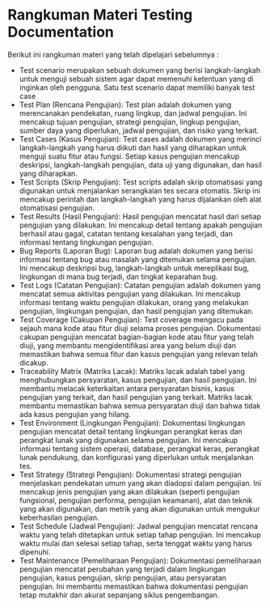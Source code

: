 # Rangkuman Materi Testing Documentation

Berikut ini rangkuman materi yang telah dipelajari sebelumnya :

* Test scenario merupakan sebuah dokumen yang berisi langkah-langkah untuk menguji sebuah sistem agar dapat memenuhi ketentuan yang di inginkan oleh pengguna. Satu test scenario dapat memiliki banyak test case
* Test Plan (Rencana Pengujian): Test plan adalah dokumen yang merencanakan pendekatan, ruang lingkup, dan jadwal pengujian. Ini mencakup tujuan pengujian, strategi pengujian, lingkup pengujian, sumber daya yang diperlukan, jadwal pengujian, dan risiko yang terkait.
* Test Cases (Kasus Pengujian): Test cases adalah dokumen yang merinci langkah-langkah yang harus diikuti dan hasil yang diharapkan untuk menguji suatu fitur atau fungsi. Setiap kasus pengujian mencakup deskripsi, langkah-langkah pengujian, data uji yang digunakan, dan hasil yang diharapkan.
* Test Scripts (Skrip Pengujian): Test scripts adalah skrip otomatisasi yang digunakan untuk menjalankan serangkaian tes secara otomatis. Skrip ini mencakup perintah dan langkah-langkah yang harus dijalankan oleh alat otomatisasi pengujian.
* Test Results (Hasil Pengujian): Hasil pengujian mencatat hasil dari setiap pengujian yang dilakukan. Ini mencakup detail tentang apakah pengujian berhasil atau gagal, catatan tentang kesalahan yang terjadi, dan informasi tentang lingkungan pengujian.
* Bug Reports (Laporan Bug): Laporan bug adalah dokumen yang berisi informasi tentang bug atau masalah yang ditemukan selama pengujian. Ini mencakup deskripsi bug, langkah-langkah untuk mereplikasi bug, lingkungan di mana bug terjadi, dan tingkat keparahan bug.
* Test Logs (Catatan Pengujian): Catatan pengujian adalah dokumen yang mencatat semua aktivitas pengujian yang dilakukan. Ini mencakup informasi tentang waktu pengujian dilakukan, orang yang melakukan pengujian, lingkungan pengujian, dan hasil pengujian yang ditemukan.
* Test Coverage (Cakupan Pengujian): Test coverage mengacu pada sejauh mana kode atau fitur diuji selama proses pengujian. Dokumentasi cakupan pengujian mencatat bagian-bagian kode atau fitur yang telah diuji, yang membantu mengidentifikasi area yang belum diuji dan memastikan bahwa semua fitur dan kasus pengujian yang relevan telah dicakup.
* Traceability Matrix (Matriks Lacak): Matriks lacak adalah tabel yang menghubungkan persyaratan, kasus pengujian, dan hasil pengujian. Ini membantu melacak keterkaitan antara persyaratan bisnis, kasus pengujian yang terkait, dan hasil pengujian yang terkait. Matriks lacak membantu memastikan bahwa semua persyaratan diuji dan bahwa tidak ada kasus pengujian yang hilang.
* Test Environment (Lingkungan Pengujian): Dokumentasi lingkungan pengujian mencatat detail tentang lingkungan perangkat keras dan perangkat lunak yang digunakan selama pengujian. Ini mencakup informasi tentang sistem operasi, database, perangkat keras, perangkat lunak pendukung, dan konfigurasi yang diperlukan untuk menjalankan tes.
* Test Strategy (Strategi Pengujian): Dokumentasi strategi pengujian menjelaskan pendekatan umum yang akan diadopsi dalam pengujian. Ini mencakup jenis pengujian yang akan dilakukan (seperti pengujian fungsional, pengujian performa, pengujian keamanan), alat dan teknik yang akan digunakan, dan metrik yang akan digunakan untuk mengukur keberhasilan pengujian.
* Test Schedule (Jadwal Pengujian): Jadwal pengujian mencatat rencana waktu yang telah ditetapkan untuk setiap tahap pengujian. Ini mencakup waktu mulai dan selesai setiap tahap, serta tenggat waktu yang harus dipenuhi.
* Test Maintenance (Pemeliharaan Pengujian): Dokumentasi pemeliharaan pengujian mencatat perubahan yang terjadi dalam lingkungan pengujian, kasus pengujian, skrip pengujian, atau persyaratan pengujian. Ini membantu memastikan bahwa dokumentasi pengujian tetap mutakhir dan akurat sepanjang siklus pengembangan.
